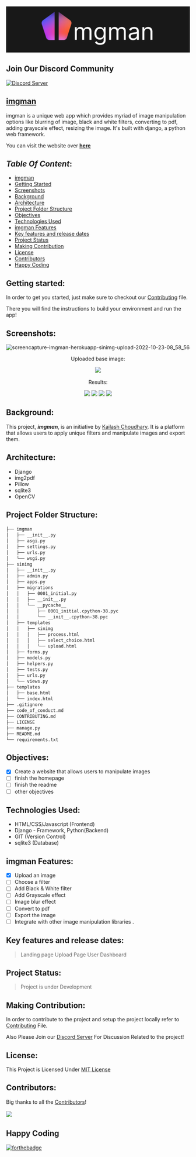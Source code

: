 ![Logo](static/images/logo.png)

## Join Our Discord Community

[![Discord Server](https://discordapp.com/api/guilds/1033034001260236910/widget.png?style=banner3)](https://discord.gg/GWvNKAKkJS)

## [**imgman**](https://imgman.herokuapp.com/)

imgman is a unique web app which provides myriad of image manipulation options like blurring of image, black and white filters, converting to pdf, adding grayscale effect, resizing the image. It's built with django, a python web framework.

You can visit the website over [**here**](https://imgman.herokuapp.com/)

## ***Table Of Content***:

  - [imgman](#imgman)
  - [Getting Started](#getting-started)
  - [Screenshots](#screenshots)
  - [Background](#background)
  - [Architecture](#architecture)
  - [Project Folder Structure](#project-folder-structure)
  - [Objectives](#objectives)
  - [Technologies Used](#technologies-used)
  - [imgman Features](#imgman-features)
  - [Key features and release dates](#key-features-and-release-dates)
  - [Project Status](#project-status)
  - [Making Contribution](#making-contribution)
  - [License](#license)
  - [Contributors](#contributors)
  - [Happy Coding](#happy-coding)

## Getting started:

In order to get you started, just make sure to checkout our [Contributing](CONTRIBUTING.md) file. 

There you will find the instructions to build your environment and run the app!

## Screenshots:

![screencapture-imgman-herokuapp-sinimg-upload-2022-10-23-08_58_56](https://user-images.githubusercontent.com/49649259/197379292-8698a66b-8fa1-496f-96a8-8e25bae50011.png)


<div align="center">
 <p> Uploaded base image: </p>
<img src="https://user-images.githubusercontent.com/49649259/197379319-9bc54f61-138c-4653-8b32-21e7dbfa216c.jpg" />
    
 <p> Results: </p>
    <img width="220" src="https://user-images.githubusercontent.com/49649259/197379351-c27e3266-163d-4270-bd8e-f8343d292a9f.png" />
    <img width="220" src="https://user-images.githubusercontent.com/49649259/197379420-e486bf9d-e6d7-41fa-b74e-d9234f4b268d.png" />
    <img width="220" src="https://user-images.githubusercontent.com/49649259/197379415-7f598819-cc75-4dd7-876e-affaa937ec7f.png" />
    <img width="220" src="https://user-images.githubusercontent.com/49649259/197379417-4cdb11cf-ab26-4a67-9e04-e2a829d9f1d9.png" />
  </div>
</div>

## Background:

This project, ***imgman***, is an initiative by [Kailash Choudhary](https://github.com/kailashchoudhary11). It is a platform that allows users to apply unique filters and manipulate images and export them.

## Architecture:

- Django
- img2pdf
- Pillow
- sqlite3
- OpenCV

## Project Folder Structure:

```imgman
├── imgman
│   ├── __init__.py
│   ├── asgi.py
│   ├── settings.py
│   ├── urls.py
│   └── wsgi.py
├── sinimg
│   ├── __init__.py
│   ├── admin.py
│   ├── apps.py
│   ├── migrations
│   │   ├── 0001_initial.py
│   │   ├── __init__.py
│   │   └── __pycache__
│   │       ├── 0001_initial.cpython-38.pyc
│   │       └── __init__.cpython-38.pyc
│   ├── templates
│   │   ├── sinimg
│   │   │   ├── process.html
│   │   │   ├── select_choice.html
│   │   │   └── upload.html
│   ├── forms.py
│   ├── models.py
│   ├── helpers.py
│   ├── tests.py
│   ├── urls.py
│   └── views.py
├── templates
│   ├── base.html
│   └── index.html
├── .gitignore
├── code_of_conduct.md
├── CONTRIBUTING.md
├── LICENSE
├── manage.py
├── README.md
└── requirements.txt
```

## Objectives:

- [x] Create a website that allows users to manipulate images
- [ ] finish the homepage
- [ ] finish the readme
- [ ] other objectives

## Technologies Used:

- HTML/CSS/Javascript (Frontend)
- Django - Framework, Python(Backend)
- GIT (Version Control)
- sqlite3 (Database)

## imgman Features:

- [x] Upload an image
- [ ] Choose a filter
- [ ] Add Black & White filter
- [ ] Add Grayscale effect
- [ ] Image blur effect
- [ ] Convert to pdf
- [ ] Export the image
- [ ] Integrate with other image manipulation libraries .

## Key features and release dates:

> Landing page
> Upload Page
> User Dashboard

## Project Status:

> Project is under Development

## Making Contribution:

In order to contribute to the project and setup the project locally refer to [Contributing](CONTRIBUTING.md) File.

Also Please Join our [Discord Server](https://discord.gg/GWvNKAKkJS) For Discussion Related to the project!

## License:

This Project is Licensed Under [MIT License](LICENSE.md)

## Contributors:

Big thanks to all the [Contributors](https://github.com/kailashchoudhary11/imgman/graphs/contributors)!
<br>
<br>
<a href="https://github.com/kailashchoudhary11/imgman/graphs/contributors">
  <img src="https://contrib.rocks/image?repo=kailashchoudhary11/imgman" />
</a>


## Happy Coding
[![forthebadge](https://forthebadge.com/images/badges/built-with-love.svg)](https://forthebadge.com)
